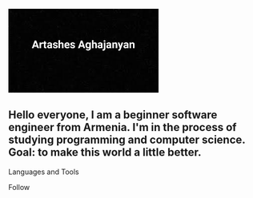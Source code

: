 [![Header](https://github.com/ArtushAghajanyan/ArtushAghajanyan/blob/main/assets/%D0%91%D0%B5%D0%B7%20%D0%BD%D0%B0%D0%B7%D0%B2%D0%B0%D0%BD%D0%B8%D1%8F%20(1).jpeg)]()

## Hello everyone, I am a beginner software engineer from Armenia.  I'm in the process of studying programming and computer science.  Goal: to make this world a little better.

Languages and Tools

Follow